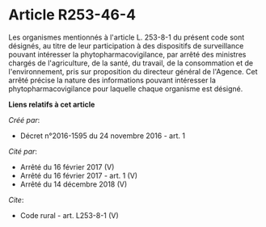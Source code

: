 # Article R253-46-4

Les organismes mentionnés à l'article L. 253-8-1 du présent code sont désignés, au titre de leur participation à des
dispositifs de surveillance pouvant intéresser la phytopharmacovigilance, par arrêté des ministres chargés de l'agriculture,
de la santé, du travail, de la consommation et de l'environnement, pris sur proposition du directeur général de l'Agence. Cet
arrêté précise la nature des informations pouvant intéresser la phytopharmacovigilance pour laquelle chaque organisme est
désigné.

**Liens relatifs à cet article**

_Créé par_:

  - Décret n°2016-1595 du 24 novembre 2016 - art. 1

_Cité par_:

  - Arrêté du 16 février 2017 (V)
  - Arrêté du 16 février 2017 - art. 1 (V)
  - Arrêté du 14 décembre 2018 (V)

_Cite_:

  - Code rural - art. L253-8-1 (V)
